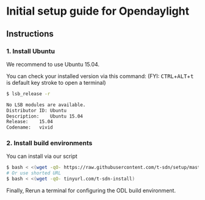Initial setup guide for Opendaylight
====================================

Instructions
------------

### 1. Install Ubuntu

We recommend to use Ubuntu 15.04.

You can check your installed version via this command:
(FYI: <kbd>CTRL</kbd>+<kbd>ALT</kbd>+<kbd>t</kbd> is default key stroke to open a terminal)

```sh
$ lsb_release -r

No LSB modules are available.
Distributor ID: Ubuntu
Description:    Ubuntu 15.04
Release:    15.04
Codename:   vivid
```

### 2. Install build environments



You can install via our script 

```sh
$ bash < <(wget -qO- https://raw.githubusercontent.com/t-sdn/setup/master/install.sh)
# Or use shorted URL
$ bash < <(wget -qO- tinyurl.com/t-sdn-install)
```

Finally, Rerun a terminal for configuring the ODL build environment.
